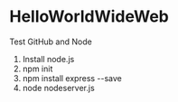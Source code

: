 # HelloWorldWideWeb
Test GitHub and Node

1. Install node.js
2. npm init
3. npm install express --save
4. node nodeserver.js
